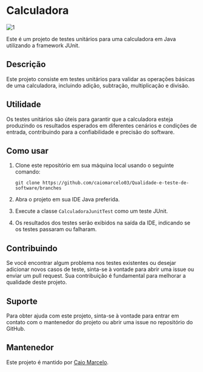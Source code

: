 # Calculadora
![1](https://github.com/caiomarcelo03/Qualidade-e-teste-de-software/assets/114271550/ce861c24-e792-4efa-ad3f-3a52c0b69627)

Este é um projeto de testes unitários para uma calculadora em Java utilizando a framework JUnit.

## Descrição
Este projeto consiste em testes unitários para validar as operações básicas de uma calculadora, incluindo adição, subtração, multiplicação e divisão.

## Utilidade
Os testes unitários são úteis para garantir que a calculadora esteja produzindo os resultados esperados em diferentes cenários e condições de entrada, contribuindo para a confiabilidade e precisão do software.

## Como usar
1. Clone este repositório em sua máquina local usando o seguinte comando:
   ```
   git clone https://github.com/caiomarcelo03/Qualidade-e-teste-de-software/branches
   ```

2. Abra o projeto em sua IDE Java preferida.

3. Execute a classe `CalculadoraJunitTest` como um teste JUnit.

4. Os resultados dos testes serão exibidos na saída da IDE, indicando se os testes passaram ou falharam.

## Contribuindo
Se você encontrar algum problema nos testes existentes ou desejar adicionar novos casos de teste, sinta-se à vontade para abrir uma issue ou enviar um pull request. Sua contribuição é fundamental para melhorar a qualidade deste projeto.

## Suporte
Para obter ajuda com este projeto, sinta-se à vontade para entrar em contato com o mantenedor do projeto ou abrir uma issue no repositório do GitHub.

## Mantenedor
Este projeto é mantido por [Caio Marcelo](https://github.com/seu-usuario).
